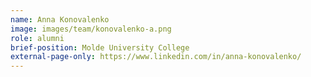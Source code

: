 ```yaml
---
name: Anna Konovalenko
image: images/team/konovalenko-a.png
role: alumni
brief-position: Molde University College
external-page-only: https://www.linkedin.com/in/anna-konovalenko/
---
```


